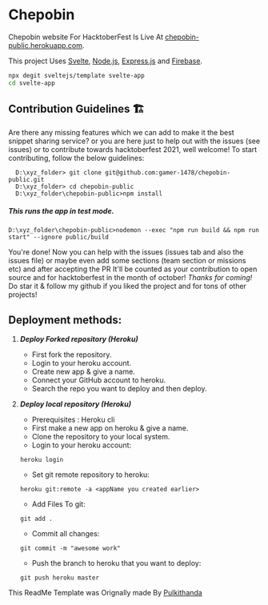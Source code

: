 # Chepobin

Chepobin website For HacktoberFest Is Live At [chepobin-public.herokuapp.com](https://chepobin-public.herokuapp.com).

This project Uses [Svelte](https://svelte.dev), [Node.js](https://nodejs.org/en/), [Express.js](https://expressjs.com/) and [Firebase](https://firebase.google.com/).

```bash
npx degit sveltejs/template svelte-app
cd svelte-app
```

## Contribution Guidelines 🏗

Are there any missing features which we can add to make it the best snippet sharing service? or you are here just to help out with the issues (see issues) or to contribute towards hacktoberfest 2021, well welcome!
To start contributing, follow the below guidelines:

```
  D:\xyz_folder> git clone git@github.com:gamer-1478/chepobin-public.git
  D:\xyz_folder> cd chepobin-public
  D:\xyz_folder\chepobin-public>npm install
```

##### This runs the app in test mode.

```
D:\xyz_folder\chepobin-public>nodemon --exec "npm run build && npm run start" --ignore public/build
```

You're done! Now you can help with the issues (issues tab and also the issues file) or maybe even add some sections (team section or missions etc) and after accepting the PR
It'll be counted as your contribution to open source and for hacktoberfest in the month of october! <i>Thanks for coming!</i> Do star it & follow my github if you liked the project and for tons of other projects!

## Deployment methods:

1.  **_Deploy Forked repository (Heroku)_**

    - First fork the repository.
    - Login to your heroku account.
    - Create new app & give a name.
    - Connect your GitHub account to heroku.
    - Search the repo you want to deploy and then deploy.

2.  **_Deploy local repository (Heroku)_**

    - Prerequisites : Heroku cli
    - First make a new app on heroku & give a name.
    - Clone the repository to your local system.
    - Login to your heroku account:

    ```
    heroku login
    ```

    - Set git remote repository to heroku:

    ```
    heroku git:remote -a <appName you created earlier>
    ```

    - Add Files To git:

    ```
    git add .
    ```

    - Commit all changes:

    ```
    git commit -m "awesome work"
    ```

    - Push the branch to heroku that you want to deploy:

    ```
    git push heroku master
    ```

This ReadMe Template was Orignally made By [Pulkithanda](https://github.com/pulkithanda)